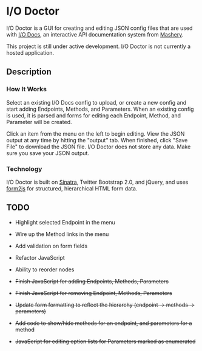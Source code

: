 I/O Doctor
==========

I/O Doctor is a GUI for creating and editing JSON config files that are used with [I/O Docs](https://github.com/mashery/iodocs), an interactive API documentation system from [Mashery](http://www.mashery.com).

This project is still under active development. I/O Doctor is not currently a hosted application.

Description
-----------
### How It Works

Select an existing I/O Docs config to upload, or create a new config and start adding Endpoints, Methods, and Parameters. When an existing config is used, it is parsed and forms for editing each Endpoint, Method, and Parameter will be created. 

Click an item from the menu on the left to begin editing. View the JSON output at any time by hitting the "output" tab. When finished, click "Save File" to download the JSON file. I/O Doctor does not store any data. Make sure you save your JSON output.

### Technology

I/O Doctor is built on [Sinatra](http://www.sinatrarb.com), Twitter Bootstrap 2.0, and jQuery, and uses [form2js](https://github.com/maxatwork/form2js) for structured, hierarchical HTML form data. 

TODO
----
* Highlight selected Endpoint in the menu
* Wire up the Method links in the menu
* Add validation on form fields
* Refactor JavaScript
* Ability to reorder nodes

* <del>Finish JavaScript for adding Endpoints, Methods, Parameters</del>
* <del>Finish JavaScript for removing Endpoint, Methods, Parameters</del>
* <del>Update form formatting to reflect the hierarchy (endpoint -> methods -> parameters)</del>
* <del>Add code to show/hide methods for an endpoint, and parameters for a method</del>
* <del>JavaScript for editing option lists for Parameters marked as enumerated</del>